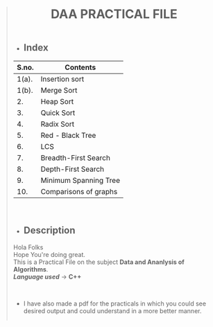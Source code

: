 > # **<div align="center">DAA PRACTICAL FILE</div>**
>
>```
>```
>
> - ## Index
><table align="center">
><thead>
><tr>
>  <th>S.no.</th>
>  <th>Contents</th>
></tr>
></thead>
><tbody>
><tr>
>  <td>1(a).</td>
>  <td>Insertion sort</td>
></tr>
><tr>
> <td>1(b).</td>
>  <td>Merge Sort</td>
></tr>
><tr>
>  <td>2.</td>
>  <td>Heap Sort</td>
></tr>
><tr>
>  <td>3.</td>
>  <td>Quick Sort</td>
></tr>
><tr>
>  <td>4.</td>
>  <td>Radix Sort</td>
></tr>
><tr>
>  <td>5.</td>
>  <td>Red - Black Tree</td>
></tr>
><tr>
>  <td>6.</td>
>  <td>LCS</td>
></tr>
><tr>
>  <td>7.</td>
>  <td>Breadth-First Search</td>
></tr>
><tr>
>  <td>8.</td>
>  <td>Depth-First Search</td>
></tr>
><tr>
>  <td>9.</td>
>  <td>Minimum Spanning Tree</td>
></tr>  
><tr>
>  <td>10.</td>
>  <td>Comparisons of graphs</td>
></tr>
></tbody>
></table>
>
><br>
>
> - ## Description
>
>Hola Folks<br>
>Hope You're doing great.<br>
>This is a Practical File on the subject **Data and Ananlysis of Algorithms**. <br>
>**_Language used_** -> **C++**<br>
><br>
>
>```
>```
>- I have also made a pdf for the practicals in which you could see desired output and could understand in a more better manner.
>```
>```
